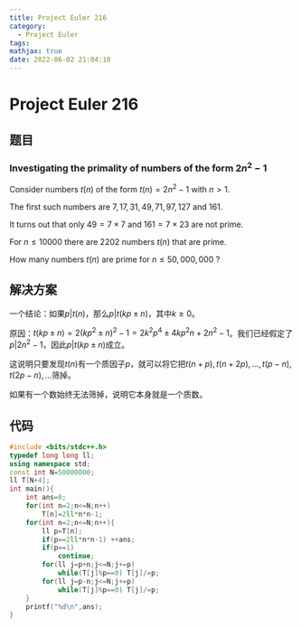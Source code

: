 ```yaml
---
title: Project Euler 216
category:
  - Project Euler
tags:
mathjax: true
date: 2022-06-02 21:04:10
---
```


<escape><!-- more --></escape>

# Project Euler 216

## 题目

### Investigating the primality of numbers of the form $2n^2-1$

Consider numbers $t(n)$ of the form $t(n) = 2n^2-1$ with $n > 1$.

The first such numbers are $7, 17, 31, 49, 71, 97, 127$ and $161$.

It turns out that only $49 = 7\times7$ and $161 = 7\times23$ are not prime.

For $n \le 10000$ there are $2202$ numbers $t(n)$ that are prime.

How many numbers $t(n)$ are prime for $n \le 50,000,000$ ?

## 解决方案

一个结论：如果$p|t(n)$，那么$p|t(kp\pm n)$，其中$k\ge0$。

原因：$t(kp\pm n)=2(kp^2\pm n)^2-1=2k^2p^4\pm4kp^2n+2n^2-1$。我们已经假定了$p|2n^2-1$，因此$p|t(kp\pm n)$成立。

这说明只要发现$t(n)$有一个质因子$p$，就可以将它把$t(n+p),t(n+2p),\dots,t(p-n),t(2p-n),\dots$筛掉。

如果有一个数始终无法筛掉，说明它本身就是一个质数。

## 代码

```C++
#include <bits/stdc++.h>
typedef long long ll;
using namespace std;
const int N=50000000;
ll T[N+4];
int main(){
    int ans=0;
    for(int n=2;n<=N;n++)
        T[n]=2ll*n*n-1;
    for(int n=2;n<=N;n++){
        ll p=T[n];
        if(p==2ll*n*n-1) ++ans;
        if(p==1)
            continue;
        for(ll j=p+n;j<=N;j+=p)
            while(T[j]%p==0) T[j]/=p;
        for(ll j=p-n;j<=N;j+=p)
            while(T[j]%p==0) T[j]/=p;
    }
    printf("%d\n",ans);
}
```
